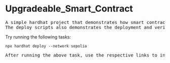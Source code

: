 # Upgradeable_Smart_Contract

<pre>
A simple hardhat project that demonstrates how smart contracts are/can be upgraded.
The deploy scripts also demonstrates the deployment and verification of multiple smart contracts at once
</pre>

Try running the following tasks:

```shell
npx hardhat deploy --network sepolia
```
<pre>
After running the above task, use the respective links to interact with the contracts.
</pre>
